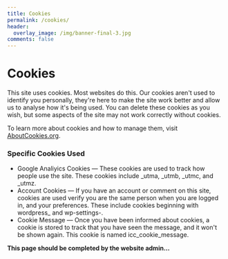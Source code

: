 ```yaml
---
title: Cookies
permalink: /cookies/
header:
  overlay_image: /img/banner-final-3.jpg
comments: false
---
```

# Cookies

This site uses cookies. Most websites do this. Our cookies aren't used to identify you personally, they're here to make the site work better and allow us to analyse how it's being used. You can delete these cookies as you wish, but some aspects of the site may not work correctly without cookies.

To learn more about cookies and how to manage them, visit [AboutCookies.org](http://aboutcookies.org).

### Specific Cookies Used

- Google Analiyics Cookies &mdash; These cookies are used to track how people use the site. These cookies include _utma, _utmb, _utmc, and _utmz.  
- Account Cookies &mdash; If you have an account or comment on this site, cookies are used verify you are the same person when you are logged in, and your preferences. These include cookies beginning with wordpress_ and wp-settings-.  
- Cookie Message &mdash; Once you have been informed about cookies, a cookie is stored to track that you have seen the message, and it won't be shown again. This cookie is named icc_cookie_message.

**This page should be completed by the website admin...**


